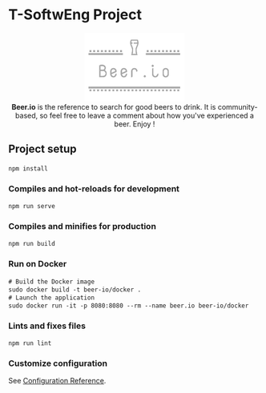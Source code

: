 # T-SoftwEng Project
<div align="center">
    <img src="src/assets/logo_thumbnail.png"  alt="Logo"/>
    <br>
    <b>Beer.io</b> is the reference to search for good beers to drink. 
    It is community-based, so feel free to leave a comment about how you've experienced a beer. Enjoy !
</div>

## Project setup
```
npm install
```

### Compiles and hot-reloads for development
```
npm run serve
```

### Compiles and minifies for production
```
npm run build
```

### Run on Docker
```
# Build the Docker image
sudo docker build -t beer-io/docker .
# Launch the application
sudo docker run -it -p 8080:8080 --rm --name beer.io beer-io/docker
```

### Lints and fixes files
```
npm run lint
```

### Customize configuration
See [Configuration Reference](https://cli.vuejs.org/config/).

